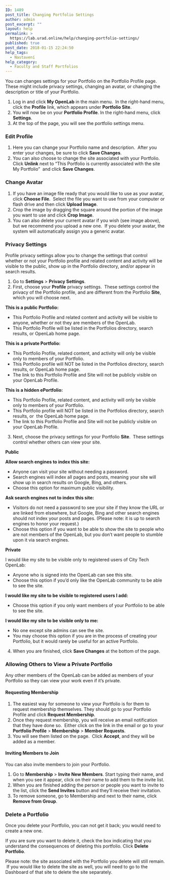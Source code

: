 ```yaml
---
ID: 1489
post_title: Changing Portfolio Settings
author: admin
post_excerpt: ""
layout: help
permalink: >
  https://lab.urad.online/help/changing-portfolio-settings/
published: true
post_date: 2018-01-15 22:24:50
help_tags:
  - Nastavení
help_category:
  - Faculty and Staff Portfolios
---
```

You can changes settings for your Portfolio on the Portfolio Profile page.  These might include privacy settings, changing an avatar, or changing the description or title of your Portfolio.
<ol>
 	<li>Log in and click <strong>My OpenLab</strong> in the main menu.  In the right-hand menu, click the <strong>Profile</strong> link, which appears under <strong>Portfolio Site</strong>.</li>
 	<li>You will now be on your <strong>Portfolio Profile</strong>. In the right-hand menu, click <strong>Settings</strong>.</li>
 	<li>At the top of the page, you will see the portfolio settings menu.</li>
</ol>
<h3><strong>Edit Profile</strong></h3>
<ol>
 	<li>Here you can change your Portfolio name and description.  After you enter your changes, be sure to click <strong>Save Changes</strong>.</li>
 	<li>You can also choose to change the site associated with your Portfolio. Click <strong>Unlink</strong> next to “This Portfolio is currently associated with the site My Portfolio”  and click <strong>Save Changes</strong>.</li>
</ol>
<h3><strong>Change Avatar</strong></h3>
<ol>
 	<li>If you have an image file ready that you would like to use as your avatar, click <strong>Choose File</strong>.  Select the file you want to use from your computer or flash drive and then click <strong>Upload Image</strong>.</li>
 	<li>Crop the image by dragging the square around the portion of the image you want to use and click <strong>Crop Image</strong>.</li>
 	<li>You can also delete your current avatar if you wish (see image above), but we recommend you upload a new one.  If you delete your avatar, the system will automatically assign you a generic avatar.</li>
</ol>
<h3><strong>Privacy Settings</strong></h3>
Profile privacy settings allow you to change the settings that control whether or not your Portfolio profile and related content and activity will be visible to the public, show up in the Portfolio directory, and/or appear in search results.
<ol>
 	<li>Go to <strong>Settings</strong> &gt; <strong>Privacy Settings</strong>.</li>
 	<li>First, choose your <strong>Profile</strong> privacy settings.  These settings control the privacy of the Portfolio profile, and are different from the Portfolio <strong>Site</strong>, which you will choose next.</li>
</ol>
<strong>This is a public Portfolio:</strong>
<ul>
 	<li>This Portfolio Profile and related content and activity will be visible to anyone, whether or not they are members of the OpenLab.</li>
 	<li>This Portfolio Profile will be listed in the Portfolios directory, search results, or OpenLab home page.</li>
</ul>
<strong>This is a private Portfolio:</strong>
<ul>
 	<li>This Portfolio Profile, related content, and activity will only be visible only to members of your Portfolio.</li>
 	<li>This Portfolio profile will NOT be listed in the Portfolios directory, search results, or OpenLab home page.</li>
 	<li>The link to this Portfolio Profile and Site will not be publicly visible on your OpenLab Profile.</li>
</ul>
<strong>This is a hidden ePortfolio:</strong>
<ul>
 	<li>This Portfolio Profile, related content, and activity will only be visible only to members of your Portfolio.</li>
 	<li>This Portfolio profile will NOT be listed in the Portfolios directory, search results, or  the OpenLab home page.</li>
 	<li>The link to this Portfolio Profile and Site will not be publicly visible on your OpenLab Profile.</li>
</ul>
<ol start="3">
 	<li>Next, choose the privacy settings for your Portfolio <strong>Site</strong>.  These settings control whether others can view your site.</li>
</ol>
<strong>Public</strong>

<strong>Allow search engines to index this site:</strong>
<ul>
 	<li>Anyone can visit your site without needing a password.</li>
 	<li>Search engines will index all pages and posts, meaning your site will show up in search results on Google, Bing, and others.</li>
 	<li>Choose this option for maximum public visibility.</li>
</ul>
<strong>Ask search engines not to index this site:</strong>
<ul>
 	<li>Visitors do not need a password to see your site if they know the URL or are linked from elsewhere, but Google, Bing and other search engines should not index your posts and pages. (Please note: it is up to search engines to honor your request.)</li>
 	<li>Choose this option if you want to be able to show the site to people who are not members of the OpenLab, but you don’t want people to stumble upon it via search engines.</li>
</ul>
<strong>Private</strong>

I would like my site to be visible only to registered users of City Tech OpenLab:
<ul>
 	<li>Anyone who is signed into the OpenLab can see this site.</li>
 	<li>Choose this option if you’d only like the OpenLab community to be able to see the site.</li>
</ul>
<strong>I would like my site to be visible to registered users I add:</strong>
<ul>
 	<li>Choose this option if you only want members of your Portfolio to be able to see the site.</li>
</ul>
<strong>I would like my site to be visible only to me:</strong>
<ul>
 	<li>No one except site admins can see the site.</li>
 	<li>You may choose this option if you are in the process of creating your Portfolio, but it would rarely be useful for an active Portfolio.</li>
</ul>
<ol start="4">
 	<li>When you are finished, click <strong>Save Changes</strong> at the bottom of the page.</li>
</ol>
<h3><strong>Allowing Others to View a Private Portfolio</strong></h3>
Any other members of the OpenLab can be added as members of your Portfolio so they can view your work even if it’s private.
<h4>Requesting Membership</h4>
<ol>
 	<li>The easiest way for someone to view your Portfolio is for them to request membership themselves. They should go to your Portfolio Profile and click <strong>Request Membership</strong>.</li>
 	<li>Once they request membership, you will receive an email notification that they have done so.  Either click on the link in the email or go to your <strong>Portfolio Profile</strong> &gt; <strong>Membership</strong> &gt; <strong>Member Requests</strong>.</li>
 	<li>You will see them listed on the page.  Click <strong>Accept</strong>, and they will be added as a member.</li>
</ol>
<h4>Inviting Members to Join</h4>
You can also invite members to join your Portfolio.
<ol>
 	<li>Go to <strong>Membership</strong> &gt; <strong>Invite New Members</strong>. Start typing their name, and when you see it appear, click on their name to add them to the invite list.</li>
 	<li>When you are finished adding the person or people you want to invite to the list, click the <strong>Send Invites</strong> button and they’ll receive their invitation.</li>
 	<li>To remove someone, go to Membership and next to their name, click <strong>Remove from Group</strong>.</li>
</ol>
<h3><strong>Delete a Portfolio</strong></h3>
Once you delete your Portfolio, you can not get it back; you would need to create a new one.

If you are sure you want to delete it, check the box indicating that you understand the consequences of deleting this portfolio. Click <strong>Delete Portfolio</strong>.

Please note: the site associated with the Portfolio you delete will still remain.  If you would like to delete the site as well, you will need to go to the Dashboard of that site to delete the site separately.